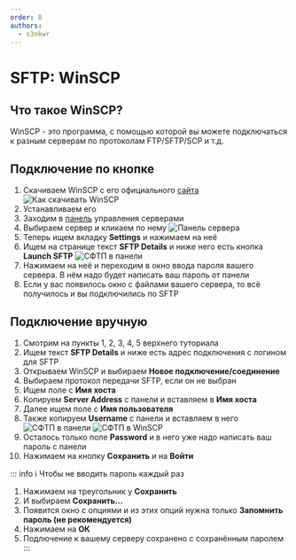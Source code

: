 ```yaml
---
order: 8
authors:
  - s3nkwr
---
```

# SFTP: WinSCP

## Что такое WinSCP?

WinSCP - это программа, с помощью которой вы можете подключаться к разным серверам по протоколам FTP/SFTP/SCP и т.д.

## Подключение по кнопке

1. Скачиваем WinSCP с его официального [сайта](https://winscp.net/eng/download.php)
![Как скачивать WinSCP](/host/sftp/sftp-1.png)
2. Устанавливаем его
3. Заходим в [панель](https://control.play2go.cloud/) управления серверами
4. Выбираем сервер и кликаем по нему
![Панель сервера](/host/sftp/sftp-2.png)
5. Теперь ищем вкладку **Settings** и нажимаем на неё
6. Ищем на странице текст **SFTP Details** и ниже него есть кнопка **Launch SFTP**
![СФТП в панели](/host/sftp/sftp-3.png)
7. Нажимаем на неё и переходим в окно ввода пароля вашего сервера. В нём надо будет написать ваш пароль от панели
8. Если у вас появилось окно с файлами вашего сервера, то всё получилось и вы подключились по SFTP

## Подключение вручную

1. Смотрим на пункты 1, 2, 3, 4, 5 верхнего туториала
2. Ищем текст **SFTP Details** и ниже есть адрес подключения с логином для SFTP
3. Открываем WinSCP и выбираем **Новое подключение/соединение**
4. Выбираем протокол передачи SFTP, если он не выбран
5. Ищем поле с **Имя хоста**
6. Копируем **Server Address** с панели и вставляем в **Имя хоста**
7. Далее ищем поле с **Имя пользователя**
8. Также копируем **Username** с панели и вставляем в него
![СФТП в панели](/host/sftp/sftp-4.png)
![СФТП в WinSCP](/host/sftp/sftp-5.png)
9. Осталось только поле **Password** и в него уже надо написать ваш пароль с панели
10. Нажимаем на кнопку **Сохранить** и на **Войти**

::: info :information_source: Чтобы не вводить пароль каждый раз

1. Нажимаем на треугольник у **Сохранить**
2. И выбираем **Сохранить...**
3. Появится окно с опциями и из этих опций нужна только **Запомнить пароль (не рекомендуется)**
4. Нажимаем на **ОК**
5. Подлючение к вашему серверу сохранено с сохранённым паролем
:::
